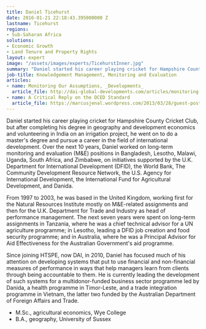 ```yaml
---
title: Daniel Ticehurst
date: 2016-01-21 22:18:43.395000000 Z
lastname: Ticehurst
regions:
- Sub-Saharan Africa
solutions:
- Economic Growth
- Land Tenure and Property Rights
layout: expert
image: "/assets/images/experts/TicehurstInner.jpg"
summary: "Daniel started his career playing cricket for Hampshire County Cricket Club, but after completing his degree in geography and development economics and volunteering in India on an irrigation project, he went on to do a master's degree and pursue a career in the field of international development."
job-title: Knowledgement Management, Monitoring and Evaluation
articles:
- name: Monitoring Our Assumptions, _Developments_
  article_file: http://dai-global-developments.com/articles/monitoring-our-assumptions/
- name: A Critical Reply on the DCED Standard
  article_file: https://marcusjenal.wordpress.com/2013/03/28/guest-post-daniel-ticehurst-with-a-critical-reply-on-the-dced-standard/
---
```

Daniel started his career playing cricket for Hampshire County Cricket Club, but after completing his degree in geography and development economics and volunteering in India on an irrigation project, he went on to do a master's degree and pursue a career in the field of international development. Over the next 10 years, Daniel worked on long-term monitoring and evaluation (M&E) positions in Bangladesh, Lesotho, Malawi, Uganda, South Africa, and Zimbabwe, on initiatives supported by the U.K. Department for International Development (DFID), the World Bank, The Community Development Resource Network, the U.S. Agency for International Development, the International Fund for Agricultural Development, and Danida.

From 1997 to 2003, he was based in the United Kingdom, working first for the Natural Resources Institute mostly on M&E-related assignments and then for the U.K. Department for Trade and Industry as head of performance management. The next seven years were spent on long-term assignments in Tanzania, where he was a chief technical advisor for a UN agriculture programme; in Lesotho, leading a DFID job creation and food security programme; and in Australia, where he was a Principal Advisor for Aid Effectiveness for the Australian Government's aid programme.

Since joining HTSPE, now DAI, in 2010, Daniel has focused much of his attention on developing systems that put to use financial and non-financial measures of performance in ways that help managers learn from clients through being accountable to them. He is currently leading the development of such systems for a multidonor-funded business sector programme led by Danida, a health programme in Timor-Leste, and a trade integration programme in Vietnam, the latter two funded by the Australian Department of Foreign Affairs and Trade.

* M.Sc., agricultural economics, Wye College
* B.A., geography, University of Sussex
